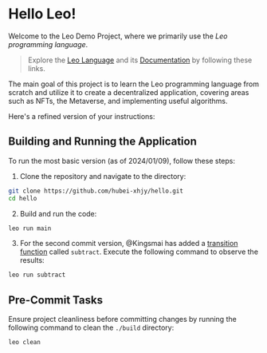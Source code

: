 # Hello Leo!

Welcome to the Leo Demo Project, where we primarily use the *Leo programming language*.

> Explore the [Leo Language](https://leo-lang.org) and its [Documentation](https://developer.aleo.org/) by following these links.

The main goal of this project is to learn the Leo programming language from scratch and utilize it to create a decentralized application, covering areas such as NFTs, the Metaverse, and implementing useful algorithms.

Here's a refined version of your instructions:

## Building and Running the Application

To run the most basic version (as of 2024/01/09), follow these steps:

1. Clone the repository and navigate to the directory:

```bash
git clone https://github.com/hubei-xhjy/hello.git
cd hello
```

2. Build and run the code:

```bash
leo run main
```

3. For the second commit version, @Kingsmai has added a [transition function](https://developer.aleo.org/leo/language/#transition-function) called `subtract`. Execute the following command to observe the results:

```bash
leo run subtract
```

## Pre-Commit Tasks

Ensure project cleanliness before committing changes by running the following command to clean the `./build` directory:

```bash
leo clean
```